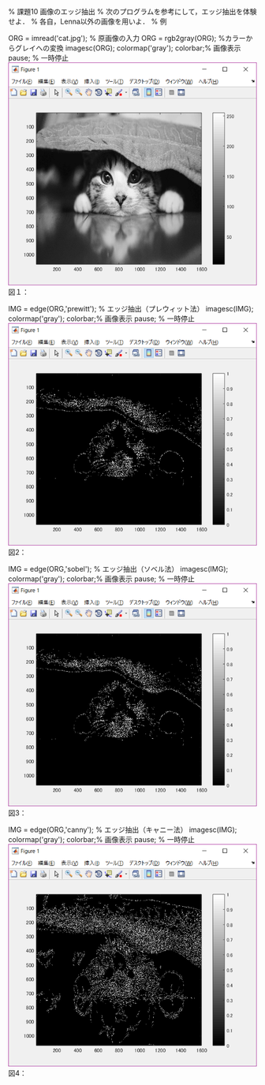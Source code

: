 % 課題10 画像のエッジ抽出 
% 次のプログラムを参考にして，エッジ抽出を体験せよ．
% 各自，Lenna以外の画像を用いよ． 
% 例

ORG = imread('cat.jpg'); % 原画像の入力
ORG = rgb2gray(ORG); %カラーからグレイへの変換
imagesc(ORG); colormap('gray'); colorbar;% 画像表示
pause; % 一時停止
![原画像](https://github.com/Naokitak/lecture_image_processing/blob/master/10.1.png?raw=true)
図１：

IMG = edge(ORG,'prewitt'); % エッジ抽出（プレウィット法）
imagesc(IMG); colormap('gray'); colorbar;% 画像表示
pause; % 一時停止
![原画像](https://github.com/Naokitak/lecture_image_processing/blob/master/10.2.png?raw=true)
図2：

IMG = edge(ORG,'sobel'); % エッジ抽出（ソベル法）
imagesc(IMG); colormap('gray'); colorbar;% 画像表示
pause; % 一時停止
![原画像](https://github.com/Naokitak/lecture_image_processing/blob/master/10.3.png?raw=true)
図3：

IMG = edge(ORG,'canny'); % エッジ抽出（キャニー法）
imagesc(IMG); colormap('gray'); colorbar;% 画像表示
pause; % 一時停止
![原画像](https://github.com/Naokitak/lecture_image_processing/blob/master/10.4.png?raw=true)
図4：


